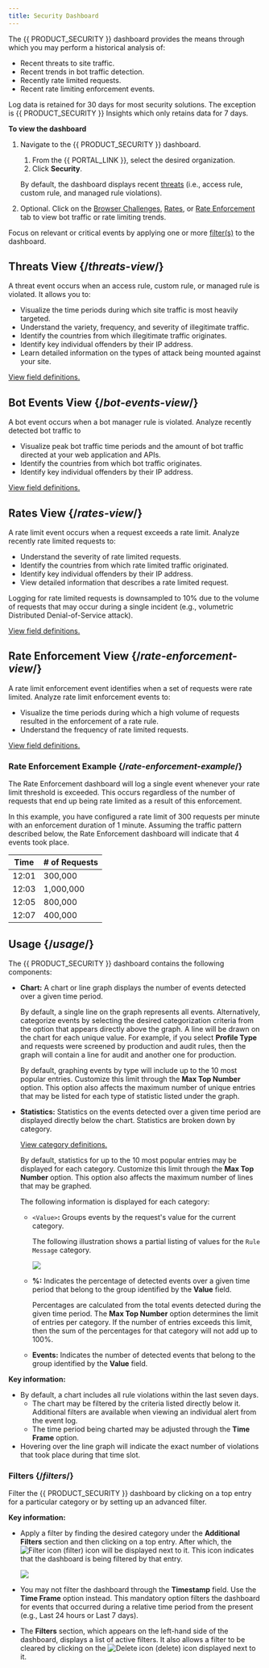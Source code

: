```yaml
---
title: Security Dashboard
---
```


The {{ PRODUCT_SECURITY }} dashboard provides the means through which you may perform a historical analysis of:
-   Recent threats to site traffic.
-   Recent trends in bot traffic detection.
-   Recently rate limited requests.
-   Recent rate limiting enforcement events. 

<Callout type="info">

  Log data is retained for 30 days for most security solutions. The exception
  is {{ PRODUCT_SECURITY }} Insights which only retains data for 7 days.

</Callout>

**To view the dashboard**
1.  Navigate to the {{ PRODUCT_SECURITY }} dashboard.

    1.  From the {{ PORTAL_LINK }}, select the desired organization.    
    2.  Click **Security**.
    
    By default, the dashboard displays recent [threats](#threats-view) (i.e., access rule, custom rule, and managed rule violations).

2.  Optional. Click on the [Browser Challenges](#bot), [Rates](#rate-limit), or [Rate Enforcement](#rate-enforcement) tab to view bot traffic or rate limiting trends.

<Callout type="tip">

  Focus on relevant or critical events by applying one or more [filter(s)](#filters) to the dashboard. 

</Callout>

## Threats View {/*threats-view*/}

A threat event occurs when an access rule, custom rule, or managed rule is violated. It allows you to:

-   Visualize the time periods during which site traffic is most heavily targeted.
-   Understand the variety, frequency, and severity of illegitimate traffic.
-   Identify the countries from which illegitimate traffic originates.
-   Identify key individual offenders by their IP address.
-   Learn detailed information on the types of attack being mounted against your site.

[View field definitions.](/guides/security/recent_event_logs#threat-log-fields)

## Bot Events View {/*bot-events-view*/}

A bot event occurs when a bot manager rule is violated. Analyze recently detected bot traffic to 
-   Visualize peak bot traffic time periods and the amount of bot traffic directed at your web application and APIs.
-   Identify the countries from which bot traffic originates.
-   Identify key individual offenders by their IP address.

[View field definitions.](/guides/security/recent_event_logs#bot-log-fields)

## Rates View {/*rates-view*/}

A rate limit event occurs when a request exceeds a rate limit. Analyze recently rate limited requests to:
-   Understand the severity of rate limited requests.
-   Identify the countries from which rate limited traffic originated.
-   Identify key individual offenders by their IP address.
-   View detailed information that describes a rate limited request.

<Callout type="info">

Logging for rate limited requests is downsampled to 10% due to the volume of requests that may occur during a single incident (e.g., volumetric Distributed Denial-of-Service attack).

</Callout>

[View field definitions.](/guides/security/recent_event_logs#rate-limit-log-fields)

## Rate Enforcement View {/*rate-enforcement-view*/}

A rate limit enforcement event identifies when a set of requests were rate limited. Analyze rate limit enforcement events to:

-   Visualize the time periods during which a high volume of requests resulted in the enforcement of a rate rule.
-   Understand the frequency of rate limited requests.

[View field definitions.](/guides/security/recent_event_logs#rate-limit-enforcement-log-fields)

### Rate Enforcement Example {/*rate-enforcement-example*/}

The Rate Enforcement dashboard will log a single event whenever your rate limit threshold is exceeded. This occurs regardless of the number
of requests that end up being rate limited as a result of this enforcement.

In this example, you have configured a rate limit of 300 requests per minute with an enforcement duration of 1 minute. Assuming the traffic
pattern described below, the Rate Enforcement dashboard will indicate that 4 events took place.

| Time  | # of Requests |
|-------|----------------|
| 12:01 | 300,000        |
| 12:03 | 1,000,000      |
| 12:05 | 800,000        |
| 12:07 | 400,000        |


## Usage {/*usage*/}

The {{ PRODUCT_SECURITY }} dashboard contains the following components:

-   **Chart:** A chart or line graph displays the number of events detected over a given time period.

    By default, a single line on the graph represents all events. Alternatively, categorize events by selecting the desired categorization criteria from the option that appears directly above the graph. A line will be drawn on the chart for each unique value. For example, if you select **Profile Type** and requests were screened by production and audit rules, then the graph will contain a line for audit and another one for production.  

    <Callout type="info">

      By default, graphing events by type will include up to the 10 most popular entries. Customize this limit through the **Max Top Number** option. This option also affects the maximum number of unique entries that may be listed for each type of statistic listed under the graph.

    </Callout>

-   **Statistics:** Statistics on the events detected over a given time period are displayed directly below the chart. 
    Statistics are broken down by category.  

    [View category definitions.](#field-definitions)  

    <Callout type="info">

      By default, statistics for up to the 10 most popular entries may be displayed for each category. Customize this limit through the **Max Top Number** option. This option also affects the maximum number of lines that may be graphed.  

    </Callout>

    The following information is displayed for each category:
    -   `<Value>`**:** Groups events by the request's value for the current category.  

        The following illustration shows a partial listing of values for the `Rule Message` category.  

        ![](/images/v7/security/dashboard_category.png)  

    -   **%:** Indicates the percentage of detected events over a given time period that belong to the group identified by the **Value** field.  

        <Callout type="info">

          Percentages are calculated from the total events detected during the given time period. The **Max Top Number** option determines the limit of entries per category. If the number of entries exceeds this limit, then the sum of the percentages for that category will not add up to 100%.

        </Callout>

    -   **Events:** Indicates the number of detected events that belong to the group identified by the **Value** field.  

**Key information:**
-   By default, a chart includes all rule violations within the last seven days.
    -   The chart may be filtered by the criteria listed directly below it. Additional filters are available when viewing an individual alert from the event log.
    -   The time period being charted may be adjusted through the **Time Frame** option.
-   Hovering over the line graph will indicate the exact number of violations that took place during that time slot.

### Filters {/*filters*/}

Filter the {{ PRODUCT_SECURITY }} dashboard by clicking on a top entry for a particular category or by setting up an advanced filter. 

**Key information:**
-   Apply a filter by finding the desired category under the **Additional Filters** section and then clicking on a top entry. After which, the <Image inline src="/images/v7/icons/filter.png" alt="Filter icon" /> (filter) icon will be displayed next to it. This icon indicates that the dashboard is being filtered by that entry.

    ![](/images/v7/security/dashboard_filter_by_stat.png)

-   You may not filter the dashboard through the **Timestamp** field. Use the **Time Frame** option instead. This mandatory option filters the dashboard for events that occurred during a relative time period from the present (e.g., Last 24 hours or Last 7 days).
-   The **Filters** section, which appears on the left-hand side
    of the dashboard, displays a list of active filters. It also allows
    a filter to be cleared by clicking on the <Image inline src="/images/v7/icons/remove.png" alt="Delete icon" /> (delete)
    icon displayed next to
    it.